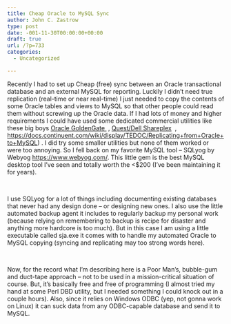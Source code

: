 ```yaml
---
title: Cheap Oracle to MySQL Sync
author: John C. Zastrow
type: post
date: -001-11-30T00:00:00+00:00
draft: true
url: /?p=733
categories:
  - Uncategorized

---
```

Recently I had to set up Cheap (free) sync between an Oracle transactional database and an external MySQL for reporting. Luckily I didn&#8217;t need true replication (real-time or near real-time) I just needed to copy the contents of some Oracle tables and views to MySQL so that other people could read them without screwing up the Oracle data. If I had lots of money and higher requirements I could have used some dedicated commercial utilities like these big boys <a href="http://www.oracle.com/technetwork/middleware/goldengate/overview/index.html" target="_blank">Oracle GoldenGate </a> , <a href="http://www.quest.com/shareplex-for-oracle/ " target="_blank">Quest/Dell Shareplex</a>  , https://docs.continuent.com/wiki/display/TEDOC/Replicating+from+Oracle+to+MySQL) . I did try some smaller utilities but none of them worked or were too annoying. So I fell back on my favorite MySQL tool – SQLyog by Webyog https://www.webyog.com/. This little gem is the best MySQL desktop tool I’ve seen and totally worth the <$200 (I’ve been maintaining it for years).

&nbsp;

I use SQLyog for a lot of things including documenting existing databases that never had any design done – or designing new ones. I also use the little automated backup agent it includes to regularly backup my personal work (because relying on remembering to backup is recipe for disaster and anything more hardcore is too much). But in this case I am using a little executable called sja.exe it comes with to handle my automated Oracle to MySQL copying (syncing and replicating may too strong words here).

&nbsp;

Now, for the record what I’m describing here is a Poor Man’s, bubble-gum and duct-tape approach – not to be used in a mission-critical situation of course. But, it’s basically free and free of programming (I almost tried my hand at some Perl DBD utility, but I needed something I could knock out in a couple hours). Also, since it relies on Windows ODBC (yep, not gonna work on Linux) it can suck data from any ODBC-capable database and send it to MySQL.

&nbsp;